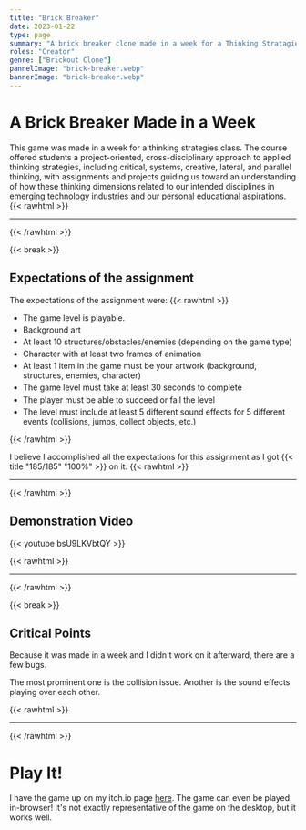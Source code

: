 ```yaml
---
title: "Brick Breaker"
date: 2023-01-22
type: page
summary: "A brick breaker clone made in a week for a Thinking Stratagies class."
roles: "Creator"
genre: ["Brickout Clone"]
pannelImage: "brick-breaker.webp"
bannerImage: "brick-breaker.webp"
---
```


# A Brick Breaker Made in a Week

This game was made in a week for a thinking strategies class. The course offered students a project-oriented, cross-disciplinary approach to applied thinking strategies, including critical, systems, creative, lateral, and parallel thinking, with assignments and projects guiding us toward an understanding of how these thinking dimensions related to our intended disciplines in emerging technology industries and our personal educational aspirations.
{{< rawhtml >}}<hr class="dots">{{< /rawhtml >}}

{{< break >}}

## Expectations of the assignment

The expectations of the assignment were:
{{< rawhtml >}}
<ul style="--REQ-SPACING: .3em;">
  <li>The game level is playable.</li>
  <li style="margin-top: var(--REQ-SPACING);">Background art</li>
  <li style="margin-top: var(--REQ-SPACING);">At least 10 structures/obstacles/enemies (depending on the game type)</li>
  <li style="margin-top: var(--REQ-SPACING);">Character with at least two frames of animation</li>
  <li style="margin-top: var(--REQ-SPACING);">At least 1 item in the game must be your artwork (background, structures, enemies, character)</li>
  <li style="margin-top: var(--REQ-SPACING);">The game level must take at least 30 seconds to complete</li>
  <li style="margin-top: var(--REQ-SPACING);">The player must be able to succeed or fail the level</li>
  <li style="margin-top: var(--REQ-SPACING);">The level must include at least 5 different sound effects for 5 different events (collisions, jumps, collect objects, etc.)</li>
</ul>
{{< /rawhtml >}}

I believe I accomplished all the expectations for this assignment as I got {{< title "185/185" "100%" >}} on it.
{{< rawhtml >}}<hr class="dots">{{< /rawhtml >}}

## Demonstration Video

{{< youtube bsU9LKVbtQY >}}

{{< rawhtml >}}<hr class="dots">{{< /rawhtml >}}

{{< break >}}

## Critical Points

Because it was made in a week and I didn't work on it afterward, there are a few bugs.

The most prominent one is the collision issue. Another is the sound effects playing over each other.

{{< rawhtml >}}<hr class="dots">{{< /rawhtml >}}

# Play It!

I have the game up on my itch.io page [here](https://longestboi.itch.io/brick-breaker). The game can even be played in-browser! It's not exactly representative of the game on the desktop, but it works well.
